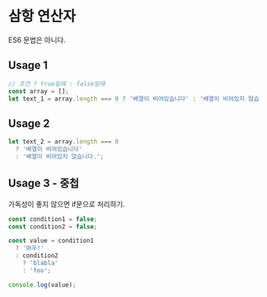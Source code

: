 # 삼항 연산자

ES6 문법은 아니다.

## Usage 1

```javascript
// 조건 ? true일때 : false일때
const array = [];
let text_1 = array.length === 0 ? '배열이 비어있습니다' : '배열이 비어있지 않습니다.';
```

## Usage 2

```javascript
let text_2 = array.length === 0 
  ? '배열이 비어있습니다' 
  : '배열이 비어있지 않습니다.';
```

## Usage 3 - 중첩

가독성이 좋지 않으면 if문으로 처리하기.

```javascript
const condition1 = false;
const condition2 = false;

const value = condition1 
  ? '와우!' 
  : condition2 
    ? 'blabla' 
    : 'foo';

console.log(value);
```
